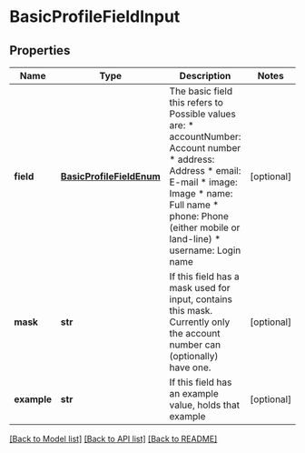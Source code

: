 # BasicProfileFieldInput

## Properties
Name | Type | Description | Notes
------------ | ------------- | ------------- | -------------
**field** | [**BasicProfileFieldEnum**](BasicProfileFieldEnum.md) | The basic field this refers to Possible values are: * accountNumber: Account number * address: Address * email: E-mail * image: Image * name: Full name * phone: Phone (either mobile or land-line) * username: Login name  | [optional] 
**mask** | **str** | If this field has a mask used for input, contains this mask. Currently only the account number can (optionally) have one.  | [optional] 
**example** | **str** | If this field has an example value, holds that example  | [optional] 

[[Back to Model list]](../README.md#documentation-for-models) [[Back to API list]](../README.md#documentation-for-api-endpoints) [[Back to README]](../README.md)


